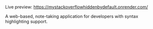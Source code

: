 Live preview: https://mystackoverflowhiddenbydefault.onrender.com/

A web-based, note-taking application for developers with syntax highlighting support.

